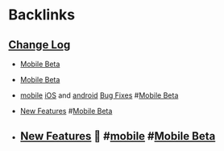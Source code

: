 
# Backlinks
## [Change Log](<Change Log.md>)
- [Mobile Beta](<Mobile Beta.md>)

- [Mobile Beta](<Mobile Beta.md>)

- [mobile](<mobile.md>) [iOS](<iOS.md>) and [android](<android.md>) [Bug Fixes](<Bug Fixes.md>) #[Mobile Beta](<Mobile Beta.md>)

- [New Features](<New Features.md>) #[Mobile Beta](<Mobile Beta.md>)

- ## [New Features](<New Features.md>) 🚀 #[mobile](<mobile.md>) #[Mobile Beta](<Mobile Beta.md>)

